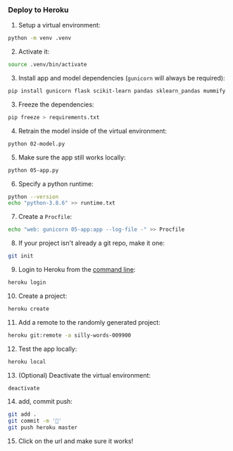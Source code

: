 ### Deploy to Heroku

1. Setup a virtual environment:

```sh
python -m venv .venv
```

2. Activate it:

```sh
source .venv/bin/activate
```

3. Install app and model dependencies (`gunicorn` will always be required):

```sh
pip install gunicorn flask scikit-learn pandas sklearn_pandas mummify 
```

3. Freeze the dependencies:

```sh
pip freeze > requirements.txt
```

4. Retrain the model inside of the virtual environment:

```sh
python 02-model.py
```

5. Make sure the app still works locally:

```sh
python 05-app.py
```

6. Specify a python runtime:

```sh
python --version
echo "python-3.8.6" >> runtime.txt
```

7. Create a `Procfile`:

```sh
echo "web: gunicorn 05-app:app --log-file -" >> Procfile
```

8. If your project isn't already a git repo, make it one:

```sh
git init
```

9. Login to Heroku from the [command line](https://devcenter.heroku.com/articles/heroku-cli):

```sh
heroku login
```

10. Create a project:

```sh
heroku create
```

11. Add a remote to the randomly generated project:

```sh
heroku git:remote -a silly-words-009900
```

12. Test the app locally:

```sh
heroku local
```

13. (Optional) Deactivate the virtual environment:

```sh
deactivate
```

14. add, commit push:

```sh
git add .
git commit -m '🚀'
git push heroku master
```

15. Click on the url and make sure it works!
